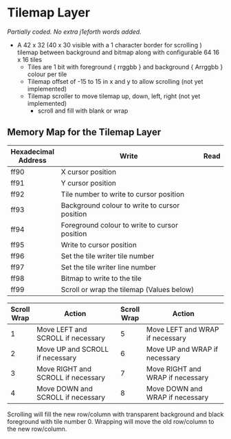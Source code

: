 # Tilemap Layer

_Partially coded. No extra j1eforth words added._

* A 42 x 32 (40 x 30 visible with a 1 character border for scrolling ) tilemap between background and bitmap along with configurable 64 16 x 16 tiles
    * Tiles are 1 bit with foreground { rrggbb } and background { Arrggbb } colour per tile
    * Tilemap offset of -15 to 15 in x and y to allow scrolling (not yet implemented)
    * Tilemap scroller to move tilemap up, down, left, right (not yet implemented)
        * scroll and fill with blank or wrap

## Memory Map for the Tilemap Layer

Hexadecimal<br>Address | Write | Read
----- | ----- | -----
ff90 | X cursor position 
ff91 | Y cursor position
ff92 | Tile number to write to cursor position
ff93 | Background colour to write to cursor position
ff94 | Foreground colour to write to cursor position
ff95 | Write to cursor position
ff96 | Set the tile writer tile number
ff97 | Set the tile writer line number
ff98 | Bitmap to write to the tile
ff99 | Scroll or wrap the tilemap (Values below)

Scroll<br>Wrap | Action | Scroll<br>Wrap | Action 
----- | ----- | ----- | -----
1 | Move LEFT and SCROLL if necessary | 5 | Move LEFT and WRAP if necessary
2 | Move UP and SCROLL if necessary | 6 | Move UP and WRAP if necessary
3 | Move RIGHT and SCROLL if necessary | 7 | Move RIGHT and WRAP if necessary
4 | Move DOWN and SCROLL if necessary | 8 | Move DOWN and WRAP if necessary

Scrolling will fill the new row/column with transparent background and black foreground with tile number 0. Wrapping will move the old row/column to the new row/column.
